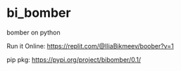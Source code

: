 # bi_bomber
bomber on python

Run it Online:
https://replit.com/@IliaBikmeev/boober?v=1

pip pkg:
https://pypi.org/project/bibomber/0.1/
